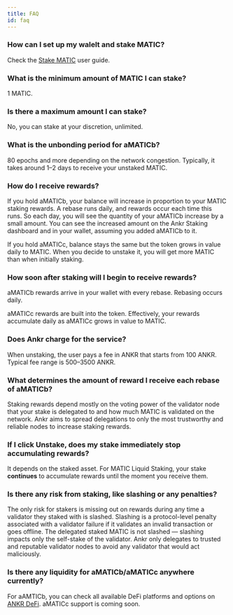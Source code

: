 ```yaml
---
title: FAQ
id: faq
---
```



### How can I set up my walelt and stake MATIC?

Check the [Stake MATIC](https://www.ankr.com/docs/staking/liquid-staking/matic/stake-matic) user guide.


### What is the minimum amount of MATIC I can stake?
 
1 MATIC.


### Is there a maximum amount I can stake?

No, you can stake at your discretion, unlimited.  


### What is the unbonding period for aMATICb?

80 epochs and more depending on the network congestion. Typically, it takes around 1–2 days to receive your unstaked MATIC.


### How do I receive rewards? 

If you hold aMATICb, your balance will increase in proportion to your MATIC staking rewards. 
A rebase runs daily, and rewards occur each time this runs. 
So each day, you will see the quantity of your aMATICb increase by a small amount.
You can see the increased amount on the Ankr Staking dashboard and in your wallet, assuming you added aMATICb to it.

If you hold aMATICc, balance stays the same but the token grows in value daily to MATIC. When you decide to unstake it, you will get more MATIC than when initially staking.

### How soon after staking will I begin to receive rewards?

aMATICb rewards arrive in your wallet with every rebase. Rebasing occurs daily. 

aMATICc rewards are built into the token. Effectively, your rewards accumulate daily as aMATICc grows in value to MATIC.

### Does Ankr charge for the service?

When unstaking, the user pays a fee in ANKR that starts from 100 ANKR. Typical fee range is 500–3500 ANKR.


### What determines the amount of reward I receive each rebase of aMATICb?

Staking rewards depend mostly on the voting power of the validator node that your stake is delegated to and how much MATIC is validated on the network. 
Ankr aims to spread delegations to only the most trustworthy and reliable nodes to increase staking rewards.
 

### If I click **Unstake**, does my stake immediately stop accumulating rewards?

It depends on the staked asset. For MATIC Liquid Staking, your stake **continues** to accumulate rewards until the moment you receive them.


### Is there any risk from staking, like slashing or any penalties?

The only risk for stakers is missing out on rewards during any time a validator they staked with is slashed. 
Slashing is a protocol-level penalty associated with a validator failure if it validates an invalid transaction or goes offline.
The delegated staked MATIC is not slashed — slashing impacts only the self-stake of the validator. 
Ankr only delegates to trusted and reputable validator nodes to avoid any validator that would act maliciously.


### Is there any liquidity for aMATICb/aMATICc anywhere currently?

For aAMTICb, you can check all available DeFi platforms and options on [ANKR DeFi](https://www.ankr.com/staking/defi/trade/?from=aMATICb&to=MATIC).
aMATICc support is coming soon.
